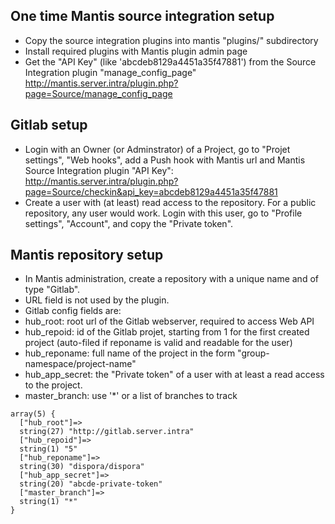 ## One time Mantis source integration setup

 - Copy the source integration plugins into mantis "plugins/" subdirectory
 - Install required plugins with Mantis plugin admin page
 - Get the "API Key" (like 'abcdeb8129a4451a35f47881') from the Source Integration plugin "manage_config_page"
   http://mantis.server.intra/plugin.php?page=Source/manage_config_page

## Gitlab setup

 - Login with an Owner (or Adminstrator) of a Project, go to "Projet settings", "Web hooks",
   add a Push hook with Mantis url and Mantis Source Integration plugin "API Key":
   http://mantis.server.intra/plugin.php?page=Source/checkin&api_key=abcdeb8129a4451a35f47881
 - Create a user with (at least) read access to the repository. For a public repository, any user would work.
   Login with this user, go to "Profile settings", "Account", and copy the "Private token".

## Mantis repository setup

 - In Mantis administration, create a repository with a unique name and of type "Gitlab".
 - URL field is not used by the plugin.
 - Gitlab config fields are:
  - hub_root: root url of the Gitlab webserver, required to access Web API
  - hub_repoid: id of the Gitlab projet, starting from 1 for the first created project (auto-filed if reponame is valid and readable for the user)
  - hub_reponame: full name of the project in the form "group-namespace/project-name"
  - hub_app_secret: the "Private token" of a user with at least a read access to the project.
  - master_branch: use '*' or a list of branches to track

```
array(5) {
  ["hub_root"]=>
  string(27) "http://gitlab.server.intra"
  ["hub_repoid"]=>
  string(1) "5"
  ["hub_reponame"]=>
  string(30) "dispora/dispora"
  ["hub_app_secret"]=>
  string(20) "abcde-private-token"
  ["master_branch"]=>
  string(1) "*"
}
```
